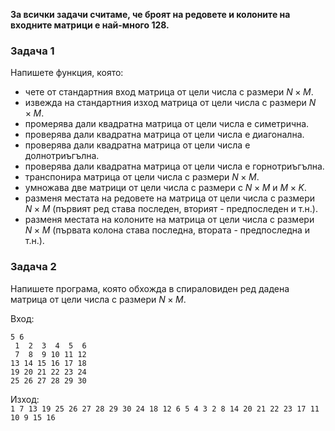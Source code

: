 **За всички задачи считаме, че броят на редовете и колоните на входните матрици е най-много 128.**

### Задача 1
Напишете функция, която:
- чете от стандартния вход матрица от цели числа с размери $N\times M$.
- извежда на стандартния изход матрица от цели числа с размери $N\times M$.
- промерява дали квадратна матрица от цели числа е симетрична.
- проверява дали квадратна матрица от цели числа е диагонална.
- проверява дали квадратна матрица от цели числа е долнотриъгълна.
- проверява дали квадратна матрица от цели числа е горнотриъгълна.
- транспонира матрица от цели числа с размери $N\times M$.
- умножава две матрици от цели числа с размери с $N\times M$ и $M\times K$.
- разменя местата на редовете на матрица от цели числа с размери $N\times M$
(първият ред става последен, вторият - предпоследен и т.н.).
- разменя местата на колоните на матрица от цели числа с размери $N\times M$
(първата колона става последна, втората - предпоследна и т.н.).

### Задача 2
Напишете програма, която обхожда в спираловиден ред дадена матрица от цели числа с размери $N\times M$.

Вход:  
```
5 6  
 1  2  3  4  5  6  
 7  8  9 10 11 12  
13 14 15 16 17 18  
19 20 21 22 23 24  
25 26 27 28 29 30  
```
Изход:  
`1 7 13 19 25 26 27 28 29 30 24 18 12 6 5 4 3 2 8 14 20 21 22 23 17 11 10 9 15 16`